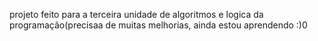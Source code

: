 projeto feito para a terceira unidade de algoritmos e logica da programação(precisaa de muitas melhorias, ainda estou aprendendo :)0
